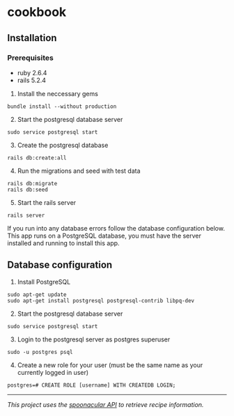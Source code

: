 # cookbook

## Installation
### Prerequisites
- ruby 2.6.4
- rails 5.2.4

1. Install the neccessary gems
```
bundle install --without production
```
2. Start the postgresql database server
```
sudo service postgresql start
```
3. Create the postgresql database
```
rails db:create:all
```
4. Run the migrations and seed with test data
```
rails db:migrate
rails db:seed
```
5. Start the rails server
```
rails server
```

If you run into any database errors follow the database configuration below. This app runs on a PostgreSQL database, you must have the server installed and running to install this app.

## Database configuration
 1. Install PostgreSQL
 ```
 sudo apt-get update
 sudo apt-get install postgresql postgresql-contrib libpq-dev
 ```
 2. Start the postgresql database server
 ```
 sudo service postgresql start
 ```
 3. Login to the postgresql server as postgres superuser
 ```
 sudo -u postgres psql
 ```
 4. Create a new role for your user (must be the same name as your currently logged in user)
 ```
 postgres=# CREATE ROLE [username] WITH CREATEDB LOGIN;
 ```

---
_This project uses the [spoonacular API](https://spoonacular.com/food-api) to retrieve recipe information._
